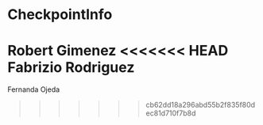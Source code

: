 


# CheckpointInfo
Robert Gimenez
<<<<<<< HEAD
Fabrizio Rodriguez
=======
Fernanda Ojeda
>>>>>>> cb62dd18a296abd55b2f835f80dec81d710f7b8d
